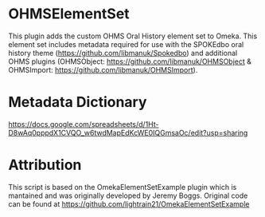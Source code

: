 # OHMSElementSet
This plugin adds the custom OHMS Oral History element set to Omeka.  This element set includes metadata required for use with the SPOKEdbo oral history theme (https://github.com/libmanuk/Spokedbo) and additional OHMS plugins (OHMSObject: https://github.com/libmanuk/OHMSObject & OHMSImport: https://github.com/libmanuk/OHMSImport). 

# Metadata Dictionary

https://docs.google.com/spreadsheets/d/1Ht-D8wAq0pppdX1CVQO_w6twdMapEdKcWE0IQGmsaOc/edit?usp=sharing

# Attribution

This script is based on the OmekaElementSetExample plugin which is mantained and was originally developed by Jeremy Boggs. Original code can be found at https://github.com/lightrain21/OmekaElementSetExample
